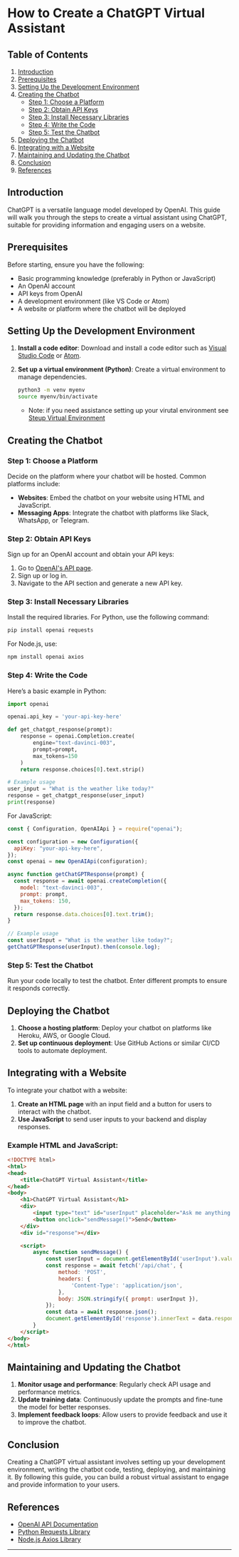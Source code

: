 # How to Create a ChatGPT Virtual Assistant

## Table of Contents

1. [Introduction](#introduction)
2. [Prerequisites](#prerequisites)
3. [Setting Up the Development Environment](#setting-up-the-development-environment)
4. [Creating the Chatbot](#creating-the-chatbot)
   - [Step 1: Choose a Platform](#step-1-choose-a-platform)
   - [Step 2: Obtain API Keys](#step-2-obtain-api-keys)
   - [Step 3: Install Necessary Libraries](#step-3-install-necessary-libraries)
   - [Step 4: Write the Code](#step-4-write-the-code)
   - [Step 5: Test the Chatbot](#step-5-test-the-chatbot)
5. [Deploying the Chatbot](#deploying-the-chatbot)
6. [Integrating with a Website](#integrating-with-a-website)
7. [Maintaining and Updating the Chatbot](#maintaining-and-updating-the-chatbot)
8. [Conclusion](#conclusion)
9. [References](#references)

## Introduction
ChatGPT is a versatile language model developed by OpenAI. This guide will walk you through the steps to create a virtual assistant using ChatGPT, suitable for providing information and engaging users on a website.

## Prerequisites
Before starting, ensure you have the following:
- Basic programming knowledge (preferably in Python or JavaScript)
- An OpenAI account
- API keys from OpenAI
- A development environment (like VS Code or Atom)
- A website or platform where the chatbot will be deployed

## Setting Up the Development Environment
1. **Install a code editor**: Download and install a code editor such as [Visual Studio Code](https://code.visualstudio.com/) or [Atom](https://atom.io/).
2. **Set up a virtual environment (Python)**: Create a virtual environment to manage dependencies.
   ```sh
   python3 -m venv myenv
   source myenv/bin/activate
   ```

   * Note: if you need assistance setting up your virutal environment see [Steup Virtual Environment](https://github.com/kaitlinmannings/Portfolio/blob/main/How-To's/Setup%20Virtual%20Environment.md)

## Creating the Chatbot

### Step 1: Choose a Platform
Decide on the platform where your chatbot will be hosted. Common platforms include:
- **Websites**: Embed the chatbot on your website using HTML and JavaScript.
- **Messaging Apps**: Integrate the chatbot with platforms like Slack, WhatsApp, or Telegram.

### Step 2: Obtain API Keys
Sign up for an OpenAI account and obtain your API keys:
1. Go to [OpenAI's API page](https://beta.openai.com/signup/).
2. Sign up or log in.
3. Navigate to the API section and generate a new API key.

### Step 3: Install Necessary Libraries
Install the required libraries. For Python, use the following command:
```sh
pip install openai requests
```
For Node.js, use:
```sh
npm install openai axios
```

### Step 4: Write the Code
Here’s a basic example in Python:

```python
import openai

openai.api_key = 'your-api-key-here'

def get_chatgpt_response(prompt):
    response = openai.Completion.create(
        engine="text-davinci-003",
        prompt=prompt,
        max_tokens=150
    )
    return response.choices[0].text.strip()

# Example usage
user_input = "What is the weather like today?"
response = get_chatgpt_response(user_input)
print(response)
```

For JavaScript:

```javascript
const { Configuration, OpenAIApi } = require("openai");

const configuration = new Configuration({
  apiKey: "your-api-key-here",
});
const openai = new OpenAIApi(configuration);

async function getChatGPTResponse(prompt) {
  const response = await openai.createCompletion({
    model: "text-davinci-003",
    prompt: prompt,
    max_tokens: 150,
  });
  return response.data.choices[0].text.trim();
}

// Example usage
const userInput = "What is the weather like today?";
getChatGPTResponse(userInput).then(console.log);
```

### Step 5: Test the Chatbot
Run your code locally to test the chatbot. Enter different prompts to ensure it responds correctly.

## Deploying the Chatbot
1. **Choose a hosting platform**: Deploy your chatbot on platforms like Heroku, AWS, or Google Cloud.
2. **Set up continuous deployment**: Use GitHub Actions or similar CI/CD tools to automate deployment.

## Integrating with a Website
To integrate your chatbot with a website:
1. **Create an HTML page** with an input field and a button for users to interact with the chatbot.
2. **Use JavaScript** to send user inputs to your backend and display responses.

### Example HTML and JavaScript:

```html
<!DOCTYPE html>
<html>
<head>
    <title>ChatGPT Virtual Assistant</title>
</head>
<body>
    <h1>ChatGPT Virtual Assistant</h1>
    <div>
        <input type="text" id="userInput" placeholder="Ask me anything...">
        <button onclick="sendMessage()">Send</button>
    </div>
    <div id="response"></div>

    <script>
        async function sendMessage() {
            const userInput = document.getElementById('userInput').value;
            const response = await fetch('/api/chat', {
                method: 'POST',
                headers: {
                    'Content-Type': 'application/json',
                },
                body: JSON.stringify({ prompt: userInput }),
            });
            const data = await response.json();
            document.getElementById('response').innerText = data.response;
        }
    </script>
</body>
</html>
```

## Maintaining and Updating the Chatbot
1. **Monitor usage and performance**: Regularly check API usage and performance metrics.
2. **Update training data**: Continuously update the prompts and fine-tune the model for better responses.
3. **Implement feedback loops**: Allow users to provide feedback and use it to improve the chatbot.

## Conclusion
Creating a ChatGPT virtual assistant involves setting up your development environment, writing the chatbot code, testing, deploying, and maintaining it. By following this guide, you can build a robust virtual assistant to engage and provide information to your users.

## References
- [OpenAI API Documentation](https://beta.openai.com/docs/)
- [Python Requests Library](https://docs.python-requests.org/en/master/)
- [Node.js Axios Library](https://axios-http.com/)

---
